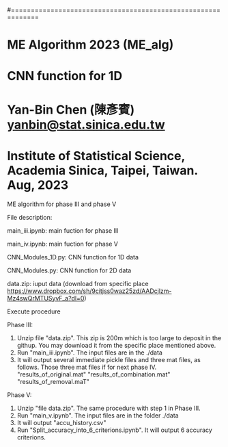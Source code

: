 #=============================================================
# ME Algorithm 2023 (ME_alg)
# CNN function for 1D
# Yan-Bin Chen (陳彥賓)  yanbin@stat.sinica.edu.tw
# Institute of Statistical Science, Academia Sinica, Taipei, Taiwan. Aug, 2023 



ME algorithm for phase III and phase V

File description:

main_iii.ipynb: main fuction for phase III

main_iv.ipynb: main fuction for phase V

CNN_Modules_1D.py:  CNN function for 1D data

CNN_Modules.py:  CNN function for 2D data

data.zip: iuput data (download from specific place https://www.dropbox.com/sh/9citjss0waz25zd/AADcjlzm-Mz4swQrMTUSyvF_a?dl=0)


Execute procedure

Phase III: 
1. Unzip file "data.zip". This zip is 200m which is too large to deposit in the githup. You may download it from the specific place mentioned above.
2. Run "main_iii.ipynb". The input files are in the ./data
3. It will output several immediate pickle files and three mat files, as follows. Those three mat files if for next phase IV.
   "results_of_original.mat"
   "results_of_combination.mat"
   "results_of_removal.maT"


Phase V: 
1. Unzip "file data.zip". The same procedure with step 1 in Phase III.
2. Run "main_v.ipynb". The input files are in the folder ./data
3. It will output "accu_history.csv"
4. Run "Split_accuracy_into_6_criterions.ipynb". It will output 6 accuracy criterions. 
